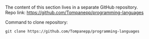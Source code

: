 The content of this section lives in a separate GitHub repository.  
Repo link: https://github.com/Tompanepp/programming-languages  

Command to clone repository:
```
git clone https://github.com/Tompanepp/programming-languages
```